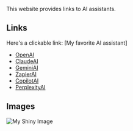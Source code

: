 This website provides links to AI assistants.

## Links

Here's a clickable link: [My favorite AI assistant]
- [OpenAI](https://chat.openai.com/)
- [ClaudeAI](https://claude.ai/login?returnTo=%2F%3F)
- [GeminiAI](https://gemini.google.com/app)
- [ZapierAI](https://zapier.com/central)
- [CopilotAI](https://copilot.microsoft.com/)
- [PerplexityAI](https://www.perplexity.ai/)

## Images

![My Shiny Image](https://www.investopedia.com/thmb/7unuzQAfu30-qZ8-1y2ty4Z5gCE=/750x0/filters:no_upscale():max_bytes(150000):strip_icc():format(webp)/terms_a_artificial-intelligence-ai_asp-FINAL-ddba8ac599f3438d8064350d2ee1ae5a.jpg)
